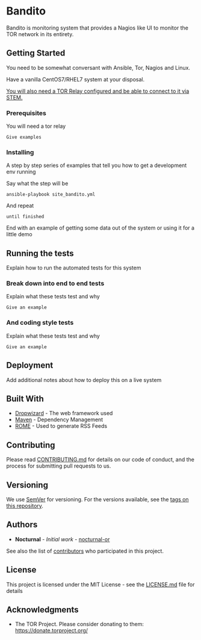 # Bandito 
Bandito is monitoring system that provides a Nagios like UI to monitor the TOR network in its entirety.   

## Getting Started

You need to be somewhat conversant with Ansible, Tor, Nagios and Linux.

Have a vanilla CentOS7/RHEL7 system at your disposal.

[You will also need a TOR Relay configured and be able to connect to it via STEM.](https://stem.torproject.org/tutorials/the_little_relay_that_could.html)

### Prerequisites

You will need a tor relay 

```
Give examples
```

### Installing

A step by step series of examples that tell you how to get a development env running

Say what the step will be

```
ansible-playbook site_bandito.yml
```

And repeat

```
until finished
```

End with an example of getting some data out of the system or using it for a little demo

## Running the tests

Explain how to run the automated tests for this system

### Break down into end to end tests

Explain what these tests test and why

```
Give an example
```

### And coding style tests

Explain what these tests test and why

```
Give an example
```

## Deployment

Add additional notes about how to deploy this on a live system

## Built With

* [Dropwizard](http://www.dropwizard.io/1.0.2/docs/) - The web framework used
* [Maven](https://maven.apache.org/) - Dependency Management
* [ROME](https://rometools.github.io/rome/) - Used to generate RSS Feeds

## Contributing

Please read [CONTRIBUTING.md](https://gist.github.com/PurpleBooth/b24679402957c63ec426) for details on our code of conduct, and the process for submitting pull requests to us.

## Versioning

We use [SemVer](http://semver.org/) for versioning. For the versions available, see the [tags on this repository](https://github.com/your/project/tags). 

## Authors
* **Nocturnal** - *Initial work* - [nocturnal-or](https://github.com/nocturnal-or)

See also the list of [contributors](https://github.com/your/project/contributors) who participated in this project.

## License

This project is licensed under the MIT License - see the [LICENSE.md](LICENSE.md) file for details

## Acknowledgments

* The TOR Project. Please consider donating to them: https://donate.torproject.org/
